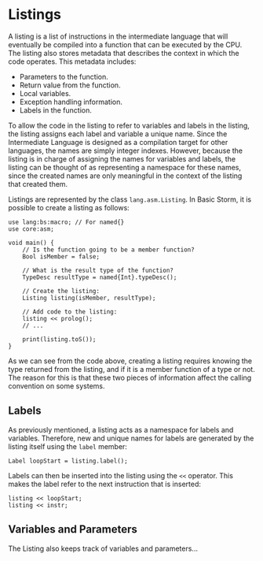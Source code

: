 Listings
========

A listing is a list of instructions in the intermediate language that will eventually be compiled
into a function that can be executed by the CPU. The listing also stores metadata that describes the
context in which the code operates. This metadata includes:

- Parameters to the function.
- Return value from the function.
- Local variables.
- Exception handling information.
- Labels in the function.

To allow the code in the listing to refer to variables and labels in the listing, the listing
assigns each label and variable a unique name. Since the Intermediate Language is designed as a
compilation target for other languages, the names are simply integer indexes. However, because the
listing is in charge of assigning the names for variables and labels, the listing can be thought of
as representing a namespace for these names, since the created names are only meaningful in the
context of the listing that created them.

Listings are represented by the class `lang.asm.Listing`. In Basic Storm, it is possible to create a
listing as follows:

```bs
use lang:bs:macro; // For named{}
use core:asm;

void main() {
    // Is the function going to be a member function?
    Bool isMember = false;

    // What is the result type of the function?
    TypeDesc resultType = named{Int}.typeDesc();

    // Create the listing:
    Listing listing(isMember, resultType);

    // Add code to the listing:
    listing << prolog();
    // ...

    print(listing.toS());
}
```

As we can see from the code above, creating a listing requires knowing the type returned from the
listing, and if it is a member function of a type or not. The reason for this is that these two
pieces of information affect the calling convention on some systems.


Labels
------

As previously mentioned, a listing acts as a namespace for labels and variables. Therefore, new and
unique names for labels are generated by the listing itself using the `label` member:

```bsstmt
Label loopStart = listing.label();
```

Labels can then be inserted into the listing using the `<<` operator. This makes the label refer to
the next instruction that is inserted:

```bsstmt
listing << loopStart;
listing << instr;
```


Variables and Parameters
------------------------

The Listing also keeps track of variables and parameters...

